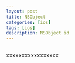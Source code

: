 ```yaml
---
layout: post
title: NSObject
categories: [ios]
tags: [ios]
description: NSObject id
---
```


<pre class="prettyPrint">

xxxxxxxxxxxxxxxxx

</pre>





